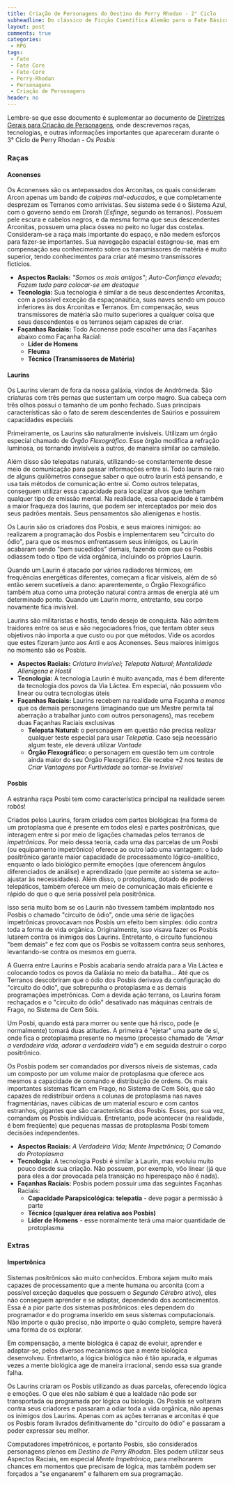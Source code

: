 ```yaml
---
title: Criação de Personagens do Destino de Perry Rhodan - 2° Ciclo
subheadline: Do clássico de Ficção Científica Alemão para o Fate Básico
layout: post
comments: true
categories:
 - RPG
tags:
 - Fate
 - Fate Core
 - Fate-Core
 - Perry-Rhodan
 - Personagens
 - Criação de Personagens
header: no
---
```


Lembre-se   que  esse   documento  é   suplementar  ao   documento  de
[Diretrizes Gerais para Criação de Personagens](/rpg/2015/06/22/CriacaoDePersonagem.html),
onde descrevemos raças, tecnologias,  e outras informações importantes
que apareceram durante o 3° Ciclo de Perry Rhodan - *Os Posbis*

### Raças

#### Aconenses

Os Aconenses  são os antepassados  dos Arconitas, os  quais consideram
Arcon apenas um bando de  *caipiras mal-educados*, e que completamente
desprezam os Terranos  como arrivistas.  Seu sistema sede  é o Sistema
Azul,  com   o  governo  sendo   em  Drorah  (*Esfinge*,   segundo  os
terranos). Possuem pele escura e cabelos  negros, e da mesma forma que
seus descendentes Arconitas, possuem uma placa óssea no peito no lugar
das costelas.  Consideram-se a raça  mais importante do espaço,  e não
medem  esforços  para  fazer-se importantes.  Sua  navegação  espacial
estagnou-se,   mas   em   compensação  seu   conhecimento   sobre   os
transmissores de  matéria é  muito superior, tendo  conhecimentos para
criar até mesmo transmissores fictícios.

- **Aspectos  Raciais:** *"Somos  os  mais antigos"*;  *Auto-Confiança
  elevada*; *Fazem tudo para colocar-se em destaque*
- **Tecnologia:**  Sua tecnologia  é  similar a  de seus  descendentes
  Arconitas, com a possível exceção da espaçonaútica, suas naves sendo
  um pouco  inferiores às  dos Arconitas  e Terranos.  Em compensação,
  seus transmissores de matéria são  muito superiores a qualquer coisa
  que seus descendentes e os terranos sejam capazes de criar.
- **Façanhas Raciais:**  Todo Aconense pode escolher  uma das Façanhas
  abaixo como Façanha Racial:
  - **Líder de Homens**
  - **Fleuma**
  - **Técnico (Transmissores de Matéria)**

#### Laurins

Os Laurins vieram  de fora da nossa galáxia, vindos  de Andrômeda. São
criaturas com três pernas que sustentam um corpo magro. Sua cabeça com
três  olhos possui  o tamanho  de um  ponho fechado.   Suas principais
características  são  o  fato  de  serem  descendentes  de  Saúrios  e
possuirem capacidades especiais

Primeiramente,  os Laurins  são naturalmente  invisíveis. Utilizam  um
órgão especial chamado de *Órgão  Flexográfico*. Esse órgão modifica a
refração luminosa, os tornando invisíveis a outros, de maneira similar
ao camaleão.

Além disso são telepatas  naturais, utilizando-se constantemente desse
meio de comunicação para passar  informações entre si.  Todo laurin no
raio  de alguns  quilômetros consegue  saber o  que outro  laurin está
pensando, e  usa tais  métodos de comunicação  entre si.   Como outros
telepatas, conseguem utilizar essa capacidade para localizar alvos que
tenham qualquer tipo de emissão  mental. Na realidade, essa capacidade
é também a maior fraqueza dos laurins, que podem ser interceptados por
meio  dos seus  padrões mentais.  Seus pensamentos  são alienígenas  e
hostis.

Os Laurin  são os criadores  dos Posbis,  e seus maiores  inimigos: ao
realizarem a programação  dos Posbis e implementarem  seu "circuito do
ódio",  para  que os  mesmos  enfrentassem  seus inimigos,  os  Laurin
acabaram  sendo "bem  sucedidos"  demais, fazendo  com  que os  Posbis
odiassem todo o tipo de vida orgânica, incluindo os próprios Laurin.

Quando  um  Laurin  é  atacado  por  vários  radiadores  térmicos,  em
frequências energéticas diferentes, começam  a ficar visíveis, além de
só então serem sucetíveis a  dano: aparentemente, o Órgão Flexográfico
também atua como  uma proteção natural contra armas de  energia até um
determinado  ponto.  Quando um  Laurin  morre,  entretanto, seu  corpo
novamente fica invisível.

Laurins  são militaristas  e hostis,  tendo desejo  de conquista.  Não
admitem traidores entre  os seus e são negociadores  frios, que tentam
obter seus objetivos não importa a  que custo ou por que métodos. Vide
os acordos  que estes  fizeram junto  aos Anti  e aos  Aconenses. Seus
maiores inimigos no momento são os Posbis.

- **Aspectos  Raciais:**  *Criatura  Invisível*;  *Telepata  Natural*;
  *Mentalidade Alienígena e Hostil*
- **Tecnologia:**  A tecnologia  Laurin é  muito avançada,  mas é  bem
  diferente da  tecnologia dos povos  da Via Láctea. Em  especial, não
  possuem vôo linear ou outra tecnologias úteis
- **Façanhas Raciais:**  Laurins recebem  na realidade uma  Façanha *a
  menos* que os  demais personagens (imaginando que  um Mestre permita
  tal aberração a trabalhar junto com outros personagens), mas recebem
  duas Façanhas Raciais exclusivas
  - **Telepata Natural:** o personagem em questão não precisa realizar
    qualquer  teste   especial  para   usar  *Telepatia*.   Caso  seja
    necessário algum teste, ele deverá utilizar *Vontade*
  - **Órgão Flexográfico:**  o personagem  em questão tem  um controle
    ainda maior do seu Órgão Flexográfico. Ele recebe +2 nos testes de
    *Criar Vantagens* por *Furtividade* ao tornar-se *Invisível*

#### Posbis

A estranha raça  Posbi tem como característica  principal na realidade
serem robôs!

Criados pelos Laurins,  foram criados com partes  biológicas (na forma
de um protoplasma que é presente em todos eles) e partes positrônicas,
que interagem entre si por meio de ligações chamadas pelos terranos de
*impetrônicas*. Por  meio dessa  teoria, cada uma  das parcelas  de um
Posbi (ou equipamento impetrônico) oferece ao outro lado uma vantagem:
o  lado   positrônico  garante   maior  capacidade   de  processamento
lógico-analítico,  enquanto  o  lado biológico  permite  emoções  (que
oferencem ângulos diferenciados de análise) e aprendizado (que permite
ao sistema se auto-ajustar às necessidades). Além disso, o protoplama,
dotado de poderes  telepáticos, também oferece um  meio de comunicação
mais eficiente e rápido do que o que seria possível pela positrônica.

Isso seria muito  bom se os Laurin não tivessem  também implantado nos
Posbis  o chamado  "circuito  de  ódio", onde  uma  série de  ligações
impetrônicas provocavam nos Posbis um  efeito bem simples: ódio contra
toda a  forma de  vida orgânica. Originalmente,  isso visava  fazer os
Posbis lutarem contra os inimigos  dos Laurins. Entretanto, o circuito
funcionou "bem  demais" e fez  com que  os Posbis se  voltassem contra
seus senhores, levantando-se contra os mesmos em guerra.

A Guerra  entre Laurins  e Posbis  acabaria sendo  atraída para  a Via
Láctea e colocando todos os povos da Galáxia no meio da batalha... Até
que  os  Terranos  descobriram  que  o ódio  dos  Posbis  derivava  da
configuração do "circuito do ódio",  que sobrepunha o protoplasma e as
demais  programações  impetrônicas.  Com  a devida  ação  terrana,  os
Laurins  foram  rechaçados  e  o "circuito  do  ódio"  desativado  nas
máquinas centrais de Frago, no Sistema de Cem Sóis.

Um  Posbi, quando  está para  morrer ou  sente que  há risco,  pode (e
normalmente) tomará duas atitudes. A  primeira é "ejetar" uma parte de
si, onde  fica o  protoplasma presente no  mesmo (processo  chamado de
*"Amar a  verdadeira vida,  adorar a verdadeira  vida"*) e  em seguida
destruir o corpo positrônico.

Os Posbis podem  ser comandados por diversos níveis  de sistemas, cada
um composto por um volume maior  de protoplasma que oferece aos mesmos
a capacidade de comando e  distribuição de ordens. Os mais importantes
sistemas ficam  em Frago, no Sistema  de Cem Sóis, que  são capazes de
redistribuir ordens a colunas  de protoplasma nas naves fragmentárias,
naves cúbicas de  um material escuro e com  cantos estranhos, gigantes
que são  características dos Posbis.  Esses, por sua vez,  comandam os
Posbis individuais.  Entretanto, pode  acontecer (na realidade,  é bem
freqüente)  que pequenas  massas de  protoplasma Posbi  tomem decisões
independentes.

- **Aspectos  Raciais:**  *A  Verdadeira Vida*;  *Mente  Impetrônica*;
  *O Comando do Protoplasma*
- **Tecnologia:** A tecnologia  Posbi é similar à  Laurin, mas evoluiu
  muito pouco desde sua criação.  Não possuem, por exemplo, vôo linear
  (já que para eles a dor  provocada pela transição no hiperespaço não
  é nada).
- **Façanhas  Raciais:**  Posbis  podem   possuir  uma  das  seguintes
  Façanhas Raciais:
  - **Capacidade Parapsicológica: telepatia** - deve pagar a permissão
    à parte
  - **Técnico (qualquer área relativa aos Posbis)**
  - **Líder de Homens**  - esse normalmente terá  uma maior quantidade
    de protoplasma

### Extras

#### Impertrônica

Sistemas positrônicos  são muito  conhecidos. Embora sejam  muito mais
capazes  de  processamento que  a  mente  humana  ou arconita  (com  a
possível exceção daqueles que possuem o *Segundo Cérebro* ativo), eles
não    conseguem   aprender    e    se    adaptar,   dependendo    dos
acontecimentos. Essa  é a pior  parte dos sistemas  positrônicos: eles
dependem  do  programador e  do  programa  inserido em  seus  sistemas
computacionais.  Não  importe  o  quão preciso,  não  importe  o  quão
completo, sempre haverá uma forma de os explorar.

Em  compensação, a  mente biológica  é  capaz de  evoluir, aprender  e
adaptar-se,   pelos  diversos   mecanismos  que   a  mente   biológica
desenvolveu.  Entretanto, a  lógica  biológica não  é  tão apurada,  e
algumas vezes a mente biológica  age de maneira irracional, sendo essa
sua grande falha.

Os Laurins criaram  os Posbis utilizando as  duas parcelas, oferecendo
lógica e emoções. O que eles não  sabiam é que a lealdade não pode ser
transportada  ou  programada por  lógica  ou  biologia. Os  Posbis  se
voltaram  contra  seus  criadores  e  passaram a  odiar  toda  a  vida
orgânica,  não apenas  os inimigos  dos Laurins.  Apenas com  as ações
terranas e arconitas é que os Posbis foram livrados definitivamente do
"circuito do ódio" e passaram a poder expressar seu melhor.

Computadores  impetrônicos,   e  portanto  Posbis,   são  considerados
personagens plenos em  *Destino de Perry Rhodan*.  Eles podem utilizar
seus  Aspectos   Raciais,  em   especial  *Mente   Impetrônica*,  para
melhorarem  chances em  momentos que  precisam de  lógica, mas  também
podem ser forçados a "se enganarem" e falharem em sua programação.
